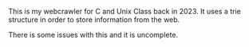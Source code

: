 This is my webcrawler for C and Unix Class back in 2023. It uses a trie structure in order to store information from the web.

There is some issues with this and it is uncomplete.
